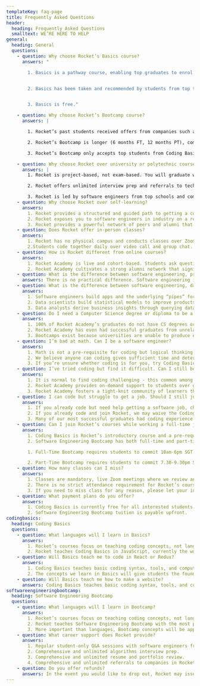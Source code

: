 ```yaml
---
templateKey: faq-page
title: Frequently Asked Questions
header:
  heading: Frequently Asked Questions
  smalltext: WE’RE HERE TO HELP
general:
  heading: General
  questions:
    - question: Why choose Rocket’s Basics course?
      answers: "

        1. Basics is a pathway course, enabling top graduates to enrol  in Rocket’s software engineering bootcamp should they wish to switch careers or learn professional coding.


        2. Basics has been taken and recommended by students from top tech companies such as Facebook, Stripe, Grab, Shopee, Rakuten, Ninja Van, McKinsey, and more.


        3. Basics is free."

    - question: Why choose Rocket’s Bootcamp course?
      answers: |

        1. Rocket’s past students received offers from companies such as GovTech, Ninja Van, Xfers, 99.co, Glints, and more.

        2. Rocket’s Bootcamp is longer (6 months FT, 12 months PT), comprehensively covering topics in frontend, backend, cloud, and algorithms that other bootcamps typically skim over, resulting in a more standout portfolio.

        3. Rocket’s Bootcamp only accepts top students from Coding Basics, guaranteeing a strong network of classmates and alumni.

    - question: Why choose Rocket over university or polytechnic courses?
      answers: |
        1. Rocket is project-based, not exam-based. You will graduate with a standout portfolio.

        2. Rocket offers unlimited interview prep and referrals to tech companies, often overlooked by academic programmes.

        3. Rocket is led by software engineers from top schools and companies such as Stanford, Cambridge and Facebook that have strong connections to the tech industry.
    - question: Why choose Rocket over self-learning?
      answers:
        1. Rocket provides a structured and guided path to getting a coding job in a fixed amount of time.
        2. Rocket exposes you to software engineers in industry on a regular basis to grow your network.
        3. Rocket provides a powerful network of peers and alumni that you can draw on for your future career.
    - question: Does Rocket offer in-person classes?
      answers:
        1. Rocket has no physical campus and conducts classes over Zoom and Slack. This helps reduce course fees and commute time, while still achieving the best bootcamp outcomes in Singapore.
        2.Students code together daily over video call and group chat. There are fewer than 10 students per instructor, enabling interactive classes where students ask questions and get feedback.
    - question: How is Rocket different from online courses?
      answers:
        1. Rocket Academy is live and cohort-based. Students ask questions in class daily and enjoy a community of classmates learning at the same pace.
        2. Rocket Academy cultivates a strong alumni network that significantly helps graduates with their careers.
    - question: What is the difference between software engineering, programming, and coding?
      answers: There is no practical difference. Software engineering is a more professional term.
    - question: What is the difference between software engineering, data science, and data analytics?
      answers:
        1. Software engineers build apps and the underlying “pipes” for data to flow through. There are many parts of software to work on, hence the greater demand for software roles than data roles.
        2. Data scientists build statistical models to improve products, for example to make spam classifications, product recommendations, or match drivers and riders. Data scientists typically do the math, and software engineers build the product.
        3. Data analysts derive business insights through querying data and generating reports. This is typically a less skill-intensive job that more people can do, hence lower average compensation and job security than software engineer and data scientist roles.
    - question: Do I need a Computer Science degree or diploma to be a software engineer?
      answers:
        1. 100% of Rocket Academy’s graduates do not have CS degrees or diplomas, and 100% are employed as software engineers.
        2. Rocket Academy has even had successful graduates from unrelated fields like cooking and horse racing.
        3. Bootcamps exist because universities are unable to produce enough engineers. Companies will hire great engineers, degree or not.
    - question: I’m bad at math. Can I be a software engineer?
      answers:
        1. Math is not a pre-requisite for coding but logical thinking is.
        2. We believe anyone can coding given sufficient time and determination.
        3. If you’re unsure whether coding is for you, try Coding Basics!
    - question: I’ve tried coding but find it difficult. Can I still be a software engineer?
      answers:
        1. It is normal to find coding challenging - this common among all software engineers. If you’re wondering whether you’re struggling more than normal, try Coding Basics.
        2. Rocket Academy provides on-demand support to students over group chat. We ask students to ask for help if they’re stuck for longer than 15 minutes, such that they do not spend too much time on relatively straightforward problems.
        3. Rocket Academy fosters a tight-knit community of learners that help each other. You will always have peers working through the same material that you can work together with and get help from. With time, you will learn.
    - question: I can code but struggle to get a job. Should I still join Rocket Academy?
      answers:
        1. If you already code but need help getting a software job, chat with us and we can advise whether self-studying or joining a course is appropriate.
        2. If you already code and join Rocket, we may waive the Coding Basics requirement depending on your experience.
        3. Many of our most successful graduates had coding experience prior to joining Rocket. Software Engineering Bootcamp provided them with the conceptual foundations, interview prep, and professional network they needed to complete their career switch.
    - question: Can I join Rocket’s courses while working a full-time job?
      answers:
        1. Coding Basics is Rocket’s introductory course and a pre-requisite for Software Engineering Bootcamp. Basics is a part-time course, roughly 10 hours of work per week, and meets from 7-9pm on Tuesday evenings and 1-3pm on Saturday afternoons.
        2. Software Engineering Bootcamp has both full-time and part-time options.

        1. Full-Time Bootcamp requires students to commit 10am-6pm SGT Mon-Fri for 24 weeks. We discourage working a full-time job while enrolled in the full-time Bootcamp.

        2. Part-Time Bootcamp requires students to commit 7.30-9.30pm SGT Tuesday evenings, and 10am-12pm SGT Saturday mornings, with roughly 20 hours of work per week for 48 weeks.
    - question: How many classes can I miss?
      answers:
        1. Classes are mandatory, live Zoom meetings where we review and solidify concepts through discussion and exercises.
        2. There is no strict attendance requirement for Rocket’s courses, but students that are not performing will be removed from their course.
        3. If you need to miss class for any reason, please let your instructor know ahead of time.
    - question: What payment plans do you offer?
      answers:
        1. Coding Basics is currently free for all interested students. Apply now!
        2. Software Engineering Bootcamp tuition is payable upfront.
codingbasics:
  heading: Coding Basics
  questions:
    - question: What languages will I learn in Basics?
      answers:
        1. Rocket’s courses focus on teaching coding concepts, not languages. This is because coding concepts are applicable to all languages, but language syntax may only be relevant to that specific language.
        2. Rocket teaches Coding Basics in JavaScript, currently the world’s most popular language. Basics coding concepts are relevant to almost all programming languages used today.
    - question: Will Basics teach me to code in React or Redux?
      answers:
        1. Coding Basics teaches basic coding syntax, tools, and computational thinking, and not advanced frameworks such as React or Redux.
        2. The concepts we learn in Basics will give students the foundation to better harness frameworks such as React or Redux during Software Engineering Bootcamp.
    - question: Will Basics teach me how to make a website?
      answers: Coding Basics teaches basic coding syntax, tools, and computational thinking, not web development. Rocket accepts top Basics graduates to Software Engineering Bootcamp where we dive deeper into web and general application development.
softwareengineeringbootcamp:
  heading: Software Engineering Bootcamp
  questions:
    - question: What languages will I learn in Bootcamp?
      answers:
        1. Rocket’s courses focus on teaching coding concepts, not languages. This is because coding concepts are applicable to all languages, but language syntax may only be relevant to that specific language.
        2. Rocket teaches Software Engineering Bootcamp with the most popular languages and frameworks such as JavaScript, Python, SQL, Bash, Express, and React.
        3. More important than languages, Bootcamp concepts will be applicable to almost all languages, frameworks, and apps.
    - question: What career support does Rocket provide?
      answers:
        1. Regular student-only Q&A sessions with software engineers from industry to answer student questions and build students’ professional networks.
        2. Comprehensive and unlimited algorithms interview prep.
        3. Comprehensive and unlimited resume and portfolio review.
        4. Comprehensive and unlimited referrals to companies in Rocket Academy’s network (most tech companies in Singapore so far). Rocket Academy only accepts high-performing Coding Basics students to Software Engineering Bootcamp, and companies trust that Rocket attracts and produces top talent.
    - question: Do you offer refunds?
      answers: In the event you would like to drop out, Rocket may issue a pro-rated refund on a case-by-case basis.
---
```

